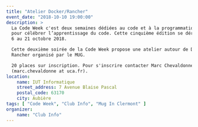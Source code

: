 ```yaml
---
title: "Atelier Docker/Rancher"
event_date: "2018-10-10 19:00:00"
description: >
  La Code Week c'est deux semaines dédiées au code et à la programmation numérique
  pour célébrer l’apprentissage du code. Cette cinquième édition se déroulera du
  6 au 21 octobre 2018.

  Cette deuxième soirée de la Code Week propose une atelier autour de Docker et
  Rancher organisé par le MUG.

  20 places sur inscription. Pour s'inscrire contacter Marc Chevaldonné
  (marc.chevaldonne at uca.fr).
location:
    name: IUT Informatique
    street_address: 7 Avenue Blaise Pascal
    postal_code: 63170
    city: Aubière
tags: [ "Code Week", "Club Info", "Mug In Clermont" ]
organizer:
    name: "Club Info"
---
```

